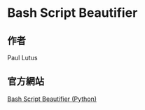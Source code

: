 # Bash Script Beautifier
## 作者
Paul Lutus

## 官方網站
[Bash Script Beautifier (Python)](http://arachnoid.com/python/beautify_bash_program.html#Licensing__Source)
